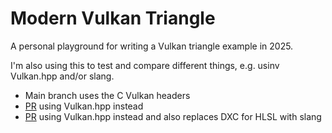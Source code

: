 # Modern Vulkan Triangle

A personal playground for writing a Vulkan triangle example in 2025. 

I'm also using this to test and compare different things, e.g. usinv Vulkan.hpp and/or slang.

- Main branch uses the C Vulkan headers
- [PR](https://github.com/SaschaWillems/ModernVkTriangle/pull/1) using Vulkan.hpp instead
- [PR](https://github.com/SaschaWillems/ModernVkTriangle/pull/2) using Vulkan.hpp instead and also replaces DXC for HLSL with slang